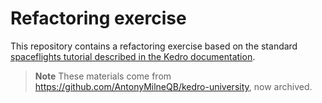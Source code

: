# Refactoring exercise

This repository contains a refactoring exercise based on the standard [spaceflights tutorial described in the Kedro documentation](https://kedro.readthedocs.io/en/stable/tutorial/spaceflights_tutorial.html).

> **Note**
> These materials come from https://github.com/AntonyMilneQB/kedro-university, now archived.
